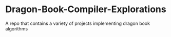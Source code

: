 # Dragon-Book-Compiler-Explorations

A repo that contains a variety of projects implementing dragon book algorithms
